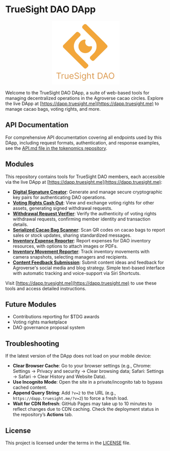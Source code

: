 # TrueSight DAO DApp

<div align="center">
  <img height="200px" src="https://github.com/TrueSightDAO/.github/blob/main/assets/20240612_truesight_dao_logo_square.png?raw=true" alt="TrueSight DAO Logo"/>
</div>

Welcome to the TrueSight DAO DApp, a suite of web-based tools for managing decentralized operations in the Agroverse cacao circles. Explore the live DApp at [https://dapp.truesight.me](https://dapp.truesight.me) to manage cacao bags, voting rights, and more.

## API Documentation

For comprehensive API documentation covering all endpoints used by this DApp, including request formats, authentication, and response examples, see the [API.md file in the tokenomics repository](https://github.com/TrueSightDAO/tokenomics/blob/main/API.md).

## Modules

This repository contains tools for TrueSight DAO members, each accessible via the live DApp at [https://dapp.truesight.me](https://dapp.truesight.me):

- **[Digital Signature Creator](./create_signature.html)**: Generate and manage secure cryptographic key pairs for authenticating DAO operations.
- **[Voting Rights Cash Out](./withdraw_voting_rights.html)**: View and exchange voting rights for other assets, generating signed withdrawal requests.
- **[Withdrawal Request Verifier](./verify_request.html)**: Verify the authenticity of voting rights withdrawal requests, confirming member identity and transaction details.
- **[Serialized Cacao Bag Scanner](./scanner.html)**: Scan QR codes on cacao bags to report sales or stock updates, sharing standardized messages.
- **[Inventory Expense Reporter](./report_dao_expenses.html)**: Report expenses for DAO inventory resources, with options to attach images or PDFs.
- **[Inventory Movement Reporter](./report_inventory_movement.html)**: Track inventory movements with camera snapshots, selecting managers and recipients.
- **[Content Feedback Submission](./submit_feedback.html)**: Submit content ideas and feedback for Agroverse's social media and blog strategy. Simple text-based interface with automatic tracking and voice-support via Siri Shortcuts.

Visit [https://dapp.truesight.me](https://dapp.truesight.me) to use these tools and access detailed instructions.

## Future Modules
- Contributions reporting for $TDG awards
- Voting rights marketplace
- DAO governance proposal system

## Troubleshooting
If the latest version of the DApp does not load on your mobile device:
- **Clear Browser Cache**: Go to your browser settings (e.g., Chrome: Settings → Privacy and security → Clear browsing data; Safari: Settings → Safari → Clear History and Website Data).
- **Use Incognito Mode**: Open the site in a private/incognito tab to bypass cached content.
- **Append Query String**: Add `?v=2` to the URL (e.g., `https://dapp.truesight.me/?v=2`) to force a fresh load.
- **Wait for CDN Refresh**: GitHub Pages may take up to 10 minutes to reflect changes due to CDN caching. Check the deployment status in the repository’s **Actions** tab.

## License
This project is licensed under the terms in the [LICENSE](./LICENSE) file.